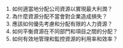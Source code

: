 1. 如何適當地分配公司資源以實現最大利潤？
2. 為什麼資源分配不當會對企業造成損失？
3. 應該如何優先考慮和分配有限的人力資源？
4. 如何平衡資源在不同部門和項目之間的分配？
5. 如何有效地管理和監控資源的利用率和效率？